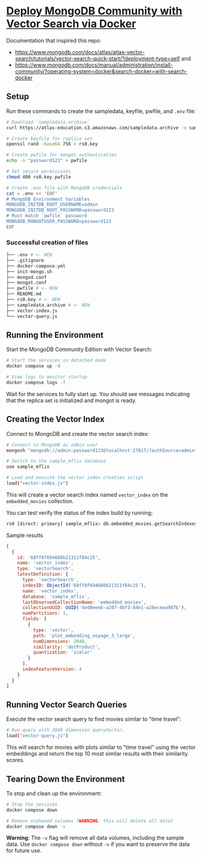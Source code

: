 # [Deploy MongoDB Community with Vector Search via Docker](https://www.mongodb.com/docs/atlas/atlas-vector-search/tutorials/vector-search-quick-start/?deployment-type=self)


Documentation that inspired this repo:
* https://www.mongodb.com/docs/atlas/atlas-vector-search/tutorials/vector-search-quick-start/?deployment-type=self
and
* https://www.mongodb.com/docs/manual/administration/install-community/?operating-system=docker&search-docker=with-search-docker
## Setup

Run these commands to create the sampledata, keyfile, pwfile, and `.env` file:

```bash
# Download `sampledata.archive`
curl https://atlas-education.s3.amazonaws.com/sampledata.archive -o sampledata.archive

# Create keyfile for replica set
openssl rand -base64 756 > rs0.key

# Create pwfile for mongot authentication
echo -n "password123" > pwfile

# Set secure permissions
chmod 400 rs0.key pwfile

# Create .env file with MongoDB credentials
cat > .env << 'EOF'
# MongoDB Environment Variables
MONGODB_INITDB_ROOT_USERNAME=admin
MONGODB_INITDB_ROOT_PASSWORD=password123
# Must match `pwfile` password
MONGODB_MONGOTUSER_PASSWORD=password123
EOF
```

### Successful creation of files 
```bash
├── .env # <- NEW
├── .gitignore
├── docker-compose.yml
├── init-mongo.sh
├── mongod.conf
├── mongot.conf
├── pwfile # <- NEW
├── README.md
├── rs0.key # <- NEW
├── sampledata.archive # <- NEW
├── vector-index.js
└── vector-query.js
```

## Running the Environment

Start the MongoDB Community Edition with Vector Search:

```bash
# Start the services in detached mode
docker compose up -d

# View logs to monitor startup
docker compose logs -f
```

Wait for the services to fully start up. You should see messages indicating that the replica set is initialized and mongot is ready.

## Creating the Vector Index

Connect to MongoDB and create the vector search index:

```bash
# Connect to MongoDB as admin user
mongosh "mongodb://admin:password123@localhost:27017/?authSource=admin"

# Switch to the sample_mflix database
use sample_mflix

# Load and execute the vector index creation script
load("vector-index.js")
```

This will create a vector search index named `vector_index` on the `embedded_movies` collection.

You can test verify the status of the index build by running; 

```bash
rs0 [direct: primary] sample_mflix> db.embedded_movies.getSearchIndexes()
```

Sample results

```javascript
[
  {
    id: '68ff8f694680b21311f84c25',
    name: 'vector_index',
    type: 'vectorSearch',
    latestDefinition: {
      type: 'vectorSearch',
      indexID: ObjectId('68ff8f694680b21311f84c25'),
      name: 'vector_index',
      database: 'sample_mflix',
      lastObservedCollectionName: 'embedded_movies',
      collectionUUID: UUID('4ed0eeeb-a207-4bf3-84e1-a26eceea987b'),
      numPartitions: 1,
      fields: [
        {
          type: 'vector',
          path: 'plot_embedding_voyage_3_large',
          numDimensions: 2048,
          similarity: 'dotProduct',
          quantization: 'scalar'
        }
      ],
      indexFeatureVersion: 4
    }
  }
]
```
## Running Vector Search Queries

Execute the vector search query to find movies similar to "time travel":

```bash
# Run query with 2048 dimension queryVector.
load("vector-query.js")
```

This will search for movies with plots similar to "time travel" using the vector embeddings and return the top 10 most similar results with their similarity scores.

## Tearing Down the Environment

To stop and clean up the environment:

```bash
# Stop the services
docker compose down

# Remove orphaned volumes (WARNING: this will delete all data)
docker compose down -v
```

**Warning**: The `-v` flag will remove all data volumes, including the sample data. Use `docker compose down` without `-v` if you want to preserve the data for future use.
